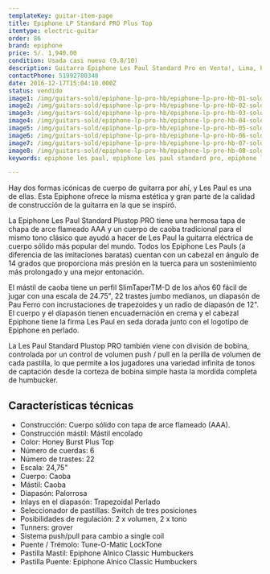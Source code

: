 ```yaml
---
templateKey: guitar-item-page
title: Epiphone LP Standard PRO Plus Top
itemtype: electric-guitar
order: 86
brand: epiphone
price: S/. 1,940.00
condition: Usada casi nuevo (9.8/10)
description: Guitarra Epiphone Les Paul Standard Pro en Venta!, Lima, Peru
contactPhone: 51992780348
date: 2016-12-17T15:04:10.000Z
status: vendido
image1: /img/guitars-sold/epiphone-lp-pro-hb/epiphone-lp-pro-hb-01-sold.jpg
image2: /img/guitars-sold/epiphone-lp-pro-hb/epiphone-lp-pro-hb-02-sold.jpg
image3: /img/guitars-sold/epiphone-lp-pro-hb/epiphone-lp-pro-hb-03-sold.jpg
image4: /img/guitars-sold/epiphone-lp-pro-hb/epiphone-lp-pro-hb-04-sold.jpg
image5: /img/guitars-sold/epiphone-lp-pro-hb/epiphone-lp-pro-hb-05-sold.jpg
image6: /img/guitars-sold/epiphone-lp-pro-hb/epiphone-lp-pro-hb-06-sold.jpg
image7: /img/guitars-sold/epiphone-lp-pro-hb/epiphone-lp-pro-hb-07-sold.jpg
image8: /img/guitars-sold/epiphone-lp-pro-hb/epiphone-lp-pro-hb-08-sold.jpg
keywords: epiphone les paul, epiphone les paul standard pro, epiphone les paul standard

---
```


Hay dos formas icónicas de cuerpo de guitarra por ahí, y Les Paul es una de ellas. Esta Epiphone ofrece la misma estética y gran parte de la calidad de construcción de la guitarra en la que se inspiró.

La Epiphone Les Paul Standard Plustop PRO tiene una hermosa tapa de chapa de arce flameado AAA y un cuerpo de caoba tradicional para el mismo tono clásico que ayudó a hacer de Les Paul la guitarra eléctrica de cuerpo sólido más popular del mundo. Todos los Epiphone Les Pauls (a diferencia de las imitaciones baratas) cuentan con un cabezal en ángulo de 14 grados que proporciona más presión en la tuerca para un sostenimiento más prolongado y una mejor entonación. 

El mástil de caoba tiene un perfil SlimTaperTM-D de los años 60 fácil de jugar con una escala de 24.75", 22 trastes jumbo medianos, un diapasón de Pau Ferro con incrustaciones de trapezoides y un radio de diapasón de 12". El cuerpo y el diapasón tienen encuadernación en crema y el cabezal Epiphone tiene la firma Les Paul en seda dorada junto con el logotipo de Epiphone en perlado.

La Les Paul Standard Plustop PRO también viene con división de bobina, controlada por un control de volumen push / pull en la perilla de volumen de cada pastilla, lo que permite a los jugadores una variedad infinita de tonos de captación desde la corteza de bobina simple hasta la mordida completa de humbucker.

## Características técnicas

* Construcción: Cuerpo sólido con tapa de arce flameado (AAA).
* Construcción mástil: Mástil encolado
* Color: Honey Burst Plus Top
* Número de cuerdas: 6
* Número de trastes: 22
* Escala: 24,75"
* Cuerpo: Caoba
* Mástil: Caoba
* Diapasón: Palorrosa
* Inlays en el diapasón: Trapezoidal Perlado
* Seleccionador de pastillas: Switch de tres posiciones
* Posibilidades de regulación: 2 x volumen, 2 x tono
* Tunners: grover
* Sistema push/pull para cambio a single coil
* Puente / Trémolo: Tune-O-Matic LockTone
* Pastilla Mastil: Epiphone Alnico Classic Humbuckers
* Pastilla Puente: Epiphone Alnico Classic Humbuckers